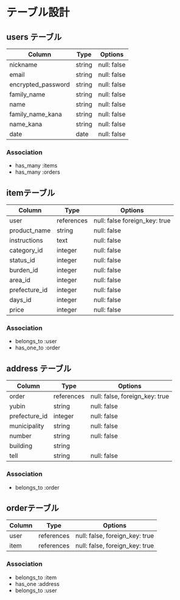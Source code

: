 # テーブル設計

## users テーブル

| Column             | Type      | Options     |
| ------------------ | ----------| ----------- |
| nickname           | string    | null: false |
| email              | string    | null: false |
| encrypted_password | string    | null: false |
| family_name        | string    | null: false |
| name               | string    | null: false |
| family_name_kana   | string    | null: false |
| name_kana          | string    | null: false |
| date               | date      | null: false |

### Association

- has_many :items
- has_many :orders

## itemテーブル

| Column        | Type          | Options                        |
| ------------- | ------------- | ------------------------------ |
| user          | references    | null: false foreign_key: true  |
| product_name  | string        | null: false                    |
| instructions  | text          | null: false                    |
| category_id   | integer       | null: false                    |
| status_id     | integer       | null: false                    |
| burden_id     | integer       | null: false                    |
| area_id       | integer       | null: false                    |
| prefecture_id | integer       | null: false                    |
| days_id       | integer       | null: false                    |
| price         | integer       | null: false                    |

### Association

- belongs_to :user
- has_one_to :order

## address テーブル

| Column         | Type       | Options                        |
| -------------- | ---------- | ------------------------------ |
| order          | references | null: false, foreign_key: true |
| yubin          | string     | null: false                    |
| prefecture_id  | integer    | null: false                    |
| municipality   | string     | null: false                    |
| number         | string     | null: false                    |
| building       | string     |                                |
| tell           | string     | null: false                    |

### Association

- belongs_to :order

## orderテーブル

| Column       | Type       | Options                        |
| ------------ | ---------- | ------------------------------ |
| user         | references | null: false, foreign_key: true |
| item         | references | null: false, foreign_key: true |

### Association

- belongs_to :item
- has_one :address
- belongs_to :user
